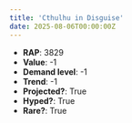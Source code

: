 ```yaml
---
title: 'Cthulhu in Disguise'
date: 2025-08-06T00:00:00Z
---
```

- **RAP**: 3829
- **Value**: -1
- **Demand level**: -1
- **Trend**: -1
- **Projected?**: True
- **Hyped?**: True
- **Rare?**: True
